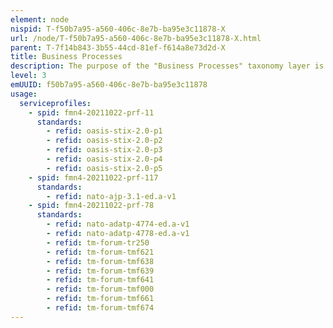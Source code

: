 ```yaml
---
element: node
nispid: T-f50b7a95-a560-406c-8e7b-ba95e3c11878-X
url: /node/T-f50b7a95-a560-406c-8e7b-ba95e3c11878-X.html
parent: T-7f14b843-3b55-44cd-81ef-f614a8e73d2d-X
title: Business Processes
description: The purpose of the "Business Processes" taxonomy layer is to define a framework for business process in defence enterprises by the provision of  * a common language that allows comparing and linking process architectures of different organizations; * a foundation structure for classifying processes into groups of related processes; * a checklist or starting point for identifying candidate processes undertaken within your organization; and * a basis for determining how process ownership can be assigned. In this context, a "defence enterprise" at its most basic level is composed of a ministry or department of defence - which is that part of the government that is responsible for matters of defence and that usually includes all branches of the military - plus the military forces - the professional organizations and units delivering the military instruments of power. A defence enterprise typically carries out the following four core functions. * Govern -- to direct defence policy, military operations at the strategic level, as well as direct rules and standards applying to the entire defence enterprise whilst maintaining accountability for defence activity and spending. * Generate -- to develop and create military forces, including the acquisition of the equipment, systems and other items needed so that military units are ready for operations. * Operate -- to command and carol military forces domestically and abroad, and employing the military instruments of power. * Enable -- to allow and empower the defence enterprise to work properly by providing supporting services. The Business Processes taxonomy is a means of grouping processes from these four core functions into appropriately related categories. It serves as a reference model that provides typical business processes that can be re-used and adapted to design a new business process architecture. (This taxonomy itself is not a Business Process Architecture that can be adopted 1 1 by any organization). Within this taxonomy individual process areas are comparable to commercial domains. For instance, the IT services industry uses reference models like COBIT and eTOM, whereas the logistics industry uses SCOM or VRM; these models can be easily adopted to the specific process areas and functions within the defence enterprise. Whilst these individual domains are comparable, the overall macro-level perspective of a defence enterprise is unique, as defence differs in several key ways from the commercial sector. There is no single indicator of value of overall defence output which is generally regarded as stability and security provided to the country within the context of the wider international system. This contrasts with the valuation of commercial sector outputs in market economies. Consequently, the existing - commercially oriented - business process frameworks can't be used directly within a defence context and must be embedded into a wider political-military context.
level: 3
emUUID: f50b7a95-a560-406c-8e7b-ba95e3c11878
usage:
  serviceprofiles:
    - spid: fmn4-20211022-prf-11
      standards:
        - refid: oasis-stix-2.0-p1
        - refid: oasis-stix-2.0-p2
        - refid: oasis-stix-2.0-p3
        - refid: oasis-stix-2.0-p4
        - refid: oasis-stix-2.0-p5
    - spid: fmn4-20211022-prf-117
      standards:
        - refid: nato-ajp-3.1-ed.a-v1
    - spid: fmn4-20211022-prf-78
      standards:
        - refid: nato-adatp-4774-ed.a-v1
        - refid: nato-adatp-4778-ed.a-v1
        - refid: tm-forum-tr250
        - refid: tm-forum-tmf621
        - refid: tm-forum-tmf638
        - refid: tm-forum-tmf639
        - refid: tm-forum-tmf641
        - refid: tm-forum-tmf000
        - refid: tm-forum-tmf661
        - refid: tm-forum-tmf674
---
```

